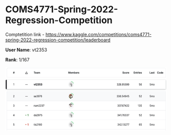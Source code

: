 # COMS4771-Spring-2022-Regression-Competition

Comptetition link - https://www.kaggle.com/competitions/coms4771-spring-2022-regression-competition/leaderboard

**User Name**: vt2353

**Rank**: 1/167

<p align="center">
  <img src="/reports/standings.png" width="600" height="200" title="Standings">
</p>
